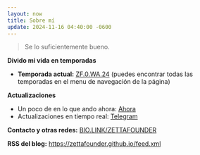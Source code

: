 ```yaml
---
layout: now
title: Sobre mí
update: 2024-11-16 04:40:00 -0600
---
```


> Se lo suficientemente bueno.

**Divido mi vida en temporadas**
- **Temporada actual:** [ZF.0.WA.24](https://zettafounder.github.io/temporadas/zf0wa24.html) (puedes encontrar todas las temporadas en el menu de navegación de la página)

**Actualizaciones**
- Un poco de en lo que ando ahora: [Ahora](/now.html)
- Actualizaciones en tiempo real: <a target="_blank" href="https://t.me/zettafounder">Telegram</a>

**Contacto y otras redes:** <a href="https://bio.link/zettafounder" target="_blank">BIO.LINK/ZETTAFOUNDER</a>

**RSS del blog:** <a rel="me" href="https://zettafounder.github.io/feed.xml">https://zettafounder.github.io/feed.xml</a>